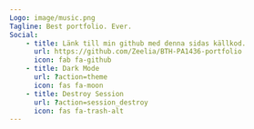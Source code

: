 ```yaml
---
Logo: image/music.png
Tagline: Best portfolio. Ever.
Social:
    - title: Länk till min github med denna sidas källkod.
      url: https://github.com/Zeelia/BTH-PA1436-portfolio
      icon: fab fa-github
    - title: Dark Mode
      url: ?action=theme
      icon: fas fa-moon
    - title: Destroy Session
      url: ?action=session_destroy
      icon: fas fa-trash-alt
---
```

